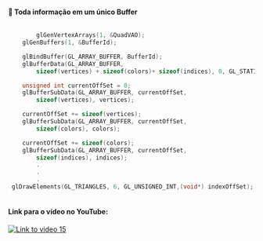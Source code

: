 #### 🎯 Toda informação em um único Buffer
```cpp

        glGenVertexArrays(1, &QuadVAO);
    glGenBuffers(1, &BufferId);

    glBindBuffer(GL_ARRAY_BUFFER, BufferId);
    glBufferData(GL_ARRAY_BUFFER, 
        sizeof(vertices) + sizeof(colors)+ sizeof(indices), 0, GL_STATIC_DRAW);

    unsigned int currentOffSet = 0;
    glBufferSubData(GL_ARRAY_BUFFER, currentOffSet,
        sizeof(vertices), vertices);

    currentOffSet += sizeof(vertices);
    glBufferSubData(GL_ARRAY_BUFFER, currentOffSet,
        sizeof(colors), colors);

    currentOffSet += sizeof(colors);
    glBufferSubData(GL_ARRAY_BUFFER, currentOffSet,
        sizeof(indices), indices);      
        .
        .
        .
 glDrawElements(GL_TRIANGLES, 6, GL_UNSIGNED_INT,(void*) indexOffSet);
        
```

#### Link para o vídeo no YouTube:

[![Link to video 15](https://img.youtube.com/vi/HBKfZ1ADRzY/default.jpg)](https://youtu.be/HBKfZ1ADRzY)



